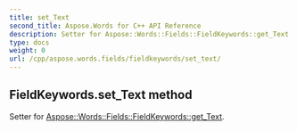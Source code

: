```yaml
---
title: set_Text
second_title: Aspose.Words for C++ API Reference
description: Setter for Aspose::Words::Fields::FieldKeywords::get_Text. 
type: docs
weight: 0
url: /cpp/aspose.words.fields/fieldkeywords/set_text/
---
```

## FieldKeywords.set_Text method


Setter for [Aspose::Words::Fields::FieldKeywords::get_Text](./get_text/).

